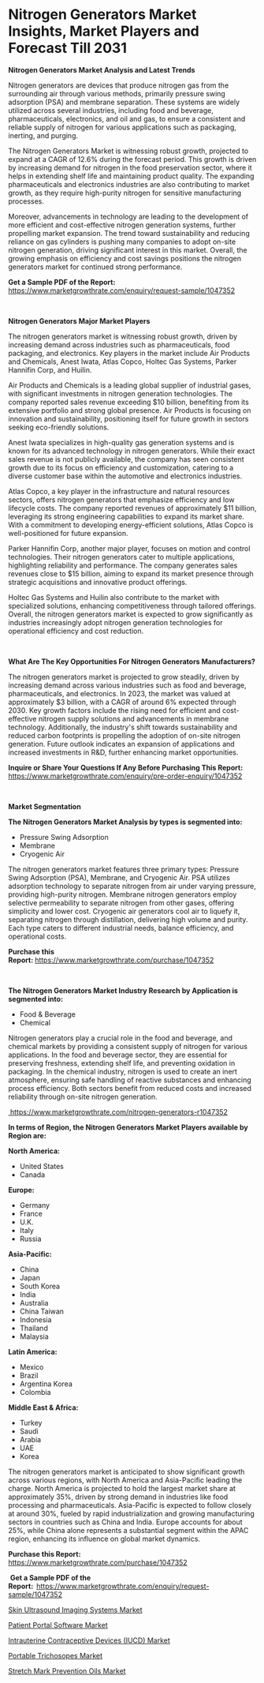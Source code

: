 <p><h1>Nitrogen Generators Market Insights, Market Players and Forecast Till 2031</h1></p><p><strong>Nitrogen Generators Market Analysis and Latest Trends</strong></p>
<p><p>Nitrogen generators are devices that produce nitrogen gas from the surrounding air through various methods, primarily pressure swing adsorption (PSA) and membrane separation. These systems are widely utilized across several industries, including food and beverage, pharmaceuticals, electronics, and oil and gas, to ensure a consistent and reliable supply of nitrogen for various applications such as packaging, inerting, and purging.</p><p>The Nitrogen Generators Market is witnessing robust growth, projected to expand at a CAGR of 12.6% during the forecast period. This growth is driven by increasing demand for nitrogen in the food preservation sector, where it helps in extending shelf life and maintaining product quality. The expanding pharmaceuticals and electronics industries are also contributing to market growth, as they require high-purity nitrogen for sensitive manufacturing processes.</p><p>Moreover, advancements in technology are leading to the development of more efficient and cost-effective nitrogen generation systems, further propelling market expansion. The trend toward sustainability and reducing reliance on gas cylinders is pushing many companies to adopt on-site nitrogen generation, driving significant interest in this market. Overall, the growing emphasis on efficiency and cost savings positions the nitrogen generators market for continued strong performance.</p></p>
<p><strong>Get a Sample PDF of the Report:&nbsp;</strong> <a href="https://www.marketgrowthrate.com/enquiry/request-sample/1047352">https://www.marketgrowthrate.com/enquiry/request-sample/1047352</a></p>
<p>&nbsp;</p>
<p><strong>Nitrogen Generators Major Market Players</strong></p>
<p><p>The nitrogen generators market is witnessing robust growth, driven by increasing demand across industries such as pharmaceuticals, food packaging, and electronics. Key players in the market include Air Products and Chemicals, Anest Iwata, Atlas Copco, Holtec Gas Systems, Parker Hannifin Corp, and Huilin.</p><p>Air Products and Chemicals is a leading global supplier of industrial gases, with significant investments in nitrogen generation technologies. The company reported sales revenue exceeding $10 billion, benefiting from its extensive portfolio and strong global presence. Air Products is focusing on innovation and sustainability, positioning itself for future growth in sectors seeking eco-friendly solutions.</p><p>Anest Iwata specializes in high-quality gas generation systems and is known for its advanced technology in nitrogen generators. While their exact sales revenue is not publicly available, the company has seen consistent growth due to its focus on efficiency and customization, catering to a diverse customer base within the automotive and electronics industries.</p><p>Atlas Copco, a key player in the infrastructure and natural resources sectors, offers nitrogen generators that emphasize efficiency and low lifecycle costs. The company reported revenues of approximately $11 billion, leveraging its strong engineering capabilities to expand its market share. With a commitment to developing energy-efficient solutions, Atlas Copco is well-positioned for future expansion.</p><p>Parker Hannifin Corp, another major player, focuses on motion and control technologies. Their nitrogen generators cater to multiple applications, highlighting reliability and performance. The company generates sales revenues close to $15 billion, aiming to expand its market presence through strategic acquisitions and innovative product offerings.</p><p>Holtec Gas Systems and Huilin also contribute to the market with specialized solutions, enhancing competitiveness through tailored offerings. Overall, the nitrogen generators market is expected to grow significantly as industries increasingly adopt nitrogen generation technologies for operational efficiency and cost reduction.</p></p>
<p>&nbsp;</p>
<p><strong>What Are The Key Opportunities For Nitrogen Generators Manufacturers?</strong></p>
<p><p>The nitrogen generators market is projected to grow steadily, driven by increasing demand across various industries such as food and beverage, pharmaceuticals, and electronics. In 2023, the market was valued at approximately $3 billion, with a CAGR of around 6% expected through 2030. Key growth factors include the rising need for efficient and cost-effective nitrogen supply solutions and advancements in membrane technology. Additionally, the industry's shift towards sustainability and reduced carbon footprints is propelling the adoption of on-site nitrogen generation. Future outlook indicates an expansion of applications and increased investments in R&D, further enhancing market opportunities.</p></p>
<p><strong>Inquire or Share Your Questions If Any Before Purchasing This Report:</strong> <a href="https://www.marketgrowthrate.com/enquiry/pre-order-enquiry/1047352">https://www.marketgrowthrate.com/enquiry/pre-order-enquiry/1047352</a></p>
<p>&nbsp;</p>
<p><strong>Market Segmentation</strong></p>
<p><strong>The Nitrogen Generators Market Analysis by types is segmented into:</strong></p>
<p><ul><li>Pressure Swing Adsorption</li><li>Membrane</li><li>Cryogenic Air</li></ul></p>
<p><p>The nitrogen generators market features three primary types: Pressure Swing Adsorption (PSA), Membrane, and Cryogenic Air. PSA utilizes adsorption technology to separate nitrogen from air under varying pressure, providing high-purity nitrogen. Membrane nitrogen generators employ selective permeability to separate nitrogen from other gases, offering simplicity and lower cost. Cryogenic air generators cool air to liquefy it, separating nitrogen through distillation, delivering high volume and purity. Each type caters to different industrial needs, balance efficiency, and operational costs.</p></p>
<p><strong>Purchase this Report:&nbsp;</strong><a href="https://www.marketgrowthrate.com/purchase/1047352">https://www.marketgrowthrate.com/purchase/1047352</a></p>
<p>&nbsp;</p>
<p><strong>The Nitrogen Generators Market Industry Research by Application is segmented into:</strong></p>
<p><ul><li>Food & Beverage</li><li>Chemical</li></ul></p>
<p><p>Nitrogen generators play a crucial role in the food and beverage, and chemical markets by providing a consistent supply of nitrogen for various applications. In the food and beverage sector, they are essential for preserving freshness, extending shelf life, and preventing oxidation in packaging. In the chemical industry, nitrogen is used to create an inert atmosphere, ensuring safe handling of reactive substances and enhancing process efficiency. Both sectors benefit from reduced costs and increased reliability through on-site nitrogen generation.</p></p>
<p><a href="https://www.marketgrowthrate.com/nitrogen-generators-r1047352">&nbsp;https://www.marketgrowthrate.com/nitrogen-generators-r1047352</a></p>
<p><strong>In terms of Region, the Nitrogen Generators Market Players available by Region are:</strong></p>
<p>
    <p> <strong> North America: </strong>
        <ul>
            <li>United States</li>
            <li>Canada</li>
        </ul>
        </p> 
    <p> <strong> Europe: </strong>
        <ul>
            <li>Germany</li>
            <li>France</li>
            <li>U.K.</li>
            <li>Italy</li>
            <li>Russia</li>
        </ul>
        </p> 
    <p> <strong> Asia-Pacific: </strong>
        <ul>
            <li>China</li>
            <li>Japan</li>
            <li>South Korea</li>
            <li>India</li>
            <li>Australia</li>
            <li>China Taiwan</li>
            <li>Indonesia</li>
            <li>Thailand</li>
            <li>Malaysia</li>
        </ul>
        </p> 
    <p> <strong> Latin America: </strong>
        <ul>
            <li>Mexico</li>
            <li>Brazil</li>
            <li>Argentina Korea</li>
            <li>Colombia</li>
        </ul>
        </p> 
    <p> <strong> Middle East & Africa: </strong>
        <ul>
            <li>Turkey</li>
            <li>Saudi</li>
            <li>Arabia</li>
            <li>UAE</li>
            <li>Korea</li>
        </ul>
    </p>
    </p>
<p><p>The nitrogen generators market is anticipated to show significant growth across various regions, with North America and Asia-Pacific leading the charge. North America is projected to hold the largest market share at approximately 35%, driven by strong demand in industries like food processing and pharmaceuticals. Asia-Pacific is expected to follow closely at around 30%, fueled by rapid industrialization and growing manufacturing sectors in countries such as China and India. Europe accounts for about 25%, while China alone represents a substantial segment within the APAC region, enhancing its influence on global market dynamics.</p></p>
<p><strong>Purchase this Report: </strong><a href="https://www.marketgrowthrate.com/purchase/1047352">https://www.marketgrowthrate.com/purchase/1047352</a></p>
<p>&nbsp;<strong>Get a Sample PDF of the Report:&nbsp;&nbsp;</strong><a href="https://www.marketgrowthrate.com/enquiry/request-sample/1047352">https://www.marketgrowthrate.com/enquiry/request-sample/1047352</a></p>
<p><strong></strong></p>
<p><p><a href="https://medium.com/@lrnjazcp83/skin-ultrasound-imaging-systems-market-forecasts-market-trends-and-impact-analysis-2024-2031-0745828acc63">Skin Ultrasound Imaging Systems Market</a></p><p><a href="https://issuu.com/reportprime-2/docs/patient-portal-software-market-size_c44ba0242b1774">Patient Portal Software Market</a></p><p><a href="https://github.com/NasrinKhan99/Market-Research-Report-List-1/blob/main/intrauterine-contraceptive-devices-iucd-market.md">Intrauterine Contraceptive Devices (IUCD) Market</a></p><p><a href="https://medium.com/@lrnjazcp83/portable-trichosopes-industry-sector-market-dynamics-and-future-scenarios-2024-2031-7339dd0b77da">Portable Trichosopes Market</a></p><p><a href="https://issuu.com/reportprime-2/docs/stretch-mark-prevention-oils-market_ba376b85c17449">Stretch Mark Prevention Oils Market</a></p></p>